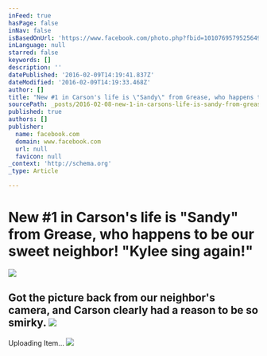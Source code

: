 ```yaml
---
inFeed: true
hasPage: false
inNav: false
isBasedOnUrl: 'https://www.facebook.com/photo.php?fbid=10107695795256494&set=a.10100226772797374.2925699.8367502&type=3&theater'
inLanguage: null
starred: false
keywords: []
description: ''
datePublished: '2016-02-09T14:19:41.837Z'
dateModified: '2016-02-09T14:19:33.468Z'
author: []
title: "New #1 in Carson's life is \"Sandy\" from Grease, who happens to be our sweet neighbor! \"Kylee sing again!\""
sourcePath: _posts/2016-02-08-new-1-in-carsons-life-is-sandy-from-grease-who-happens.md
published: true
authors: []
publisher:
  name: facebook.com
  domain: www.facebook.com
  url: null
  favicon: null
_context: 'http://schema.org'
_type: Article

---
```

# New \#1 in Carson's life is "Sandy" from Grease, who happens to be our sweet neighbor! "Kylee sing again!"
![](https://scontent-dfw1-1.xx.fbcdn.net/hphotos-xtp1/v/t1.0-9/12717413_10107695795256494_861705954886390405_n.jpg?oh=d29753bd30501993a591b28c38919576&oe=576BC0E4)

## Got the picture back from our neighbor's camera, and Carson clearly had a reason to be so smirky. ![](https://imgflo.herokuapp.com/graph/vahj1ThiexotieMo/fd875f8e85f0e6700710de68daa282bb/passthrough.jpg?height=600&input=https%3A%2F%2Fs3-us-west-2.amazonaws.com%2Fthe-grid-img%2Fp%2F789b9a5343be19fdcbb0938ac713e404a95b66c2.jpg)

Uploading Item...
![](https://s3-us-west-2.amazonaws.com/the-grid-img/p/da7b1fe4bd2d45fe5cfcec5e889c26a7f77f7841.jpg)
